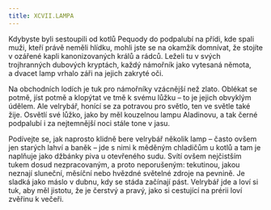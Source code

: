 ```yaml
---
title: XCVII.LAMPA
---
```


Kdybyste byli sestoupili od kotlů Pequody do podpalubí na přídi, kde spali muži, kteří právě neměli hlídku, mohli jste se na okamžik domnívat, že stojíte v ozářené kapli kanonizovaných králů a rádců. Leželi tu v svých trojhranných dubových kryptách, každý námořník jako vytesaná němota, a dvacet lamp vrhalo záři na jejich zakryté oči.

Na obchodních lodích je tuk pro námořníky vzácnější než zlato. Oblékat se potmě, jíst potmě a klopýtat ve tmě k svému lůžku – to je jejich obvyklým údělem. Ale velrybář, honící se za potravou pro světlo, ten ve světle také žije. Osvětlí své lůžko, jako by měl kouzelnou lampu Aladinovu, a tak černé podpalubí i za nejtemnější noci stále tone v jasu.

Podívejte se, jak naprosto klidně bere velrybář několik lamp – často ovšem jen starých lahví a baněk – jde s nimi k měděným chladičům u kotlů a tam je naplňuje jako džbánky piva u otevřeného sudu. Svítí ovšem nejčistším tukem dosud nezpracovaným, a proto neporušeným: tekutinou, jakou neznají sluneční, měsíční nebo hvězdné světelné zdroje na pevnině. Je sladká jako máslo v dubnu, kdy se stáda začínají pást. Velrybář jde a loví si tuk, aby měl jistotu, že je čerstvý a pravý, jako si cestující na prérii loví zvěřinu k večeři.

